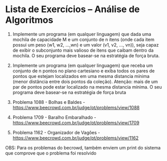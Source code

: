 # Lista de Exercícios – Análise de Algoritmos

1. Implemente um programa (em qualquer linguagem) que dada uma mochila de capacidade M e um conjunto de n itens (onde cada item possui um peso (w1, w2, ...,wn) e um valor (v1, v2, ..., vn)), seja capaz de exibir o subconjunto mais valioso de itens que caibam dentro da mochila. O seu programa deve basear-se na estratégia de força bruta.

2. Implemente um programa (em qualquer linguagem) que receba um conjunto de n pontos no plano cartesiano e exiba todos os pares de pontos que estejam localizados em uma mesma distancia mínima (menor distância entre dois pontos da coleção). Atenção: mais de um par de pontos pode estar localizado na mesma distancia mínima. O seu programa deve basear-se na estratégia de força bruta

3. Problema 1088 - Bolhas e Baldes - https://www.beecrowd.com.br/judge/pt/problems/view/1088

4. Problema 1709 - Baralho Embaralhado -
   https://www.beecrowd.com.br/judge/pt/problems/view/1709

5. Problema 1162 - Organizador de Vagões -
   https://www.beecrowd.com.br/judge/pt/problems/view/1162

OBS: Para os problemas do becrowd, também enviem um print do sistema que comprove
que o problema foi resolvido
